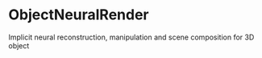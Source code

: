 # ObjectNeuralRender
Implicit neural reconstruction, manipulation and scene composition for 3D object

